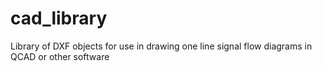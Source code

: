 cad_library
===========

Library of DXF objects for use in drawing one line signal flow diagrams in QCAD or other software
